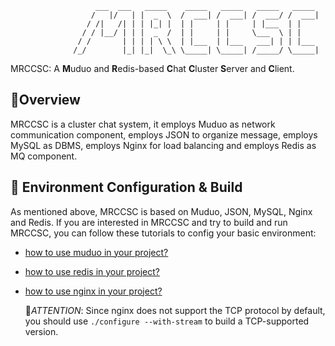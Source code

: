                       ___  ___   _____    _____   _____   _____   _____  
                      /   |/   | |  _  \  /  ___| /  ___| /  ___/ /  ___| 
                     / /|   /| | | |_| |  | |     | |     | |___  | |     
                    / / |__/ | | |  _  /  | |     | |     \___  \ | |     
                   / /       | | | | \ \  | |___  | |___   ___| | | |___  
                  /_/        |_| |_|  \_\ \_____| \_____| /_____/ \_____| 
MRCCSC: A **M**uduo and **R**edis-based **C**hat **C**luster **S**erver and **C**lient.

## :memo:Overview 
MRCCSC is a cluster chat system, it employs Muduo as network communication component, employs JSON to organize message,  employs MySQL as DBMS, employs Nginx for load balancing and employs Redis as MQ component.

## :hammer: Environment Configuration & Build
As mentioned above, MRCCSC is based on Muduo, JSON, MySQL, Nginx and Redis. If you are interested in MRCCSC and try to build and run MRCCSC, you can follow these tutorials to config your basic environment:
  - [how to use muduo in your project?](https://github.com/chenshuo/muduo-tutorial)
  - [how to use redis in your project?](https://github.com/redis/hiredis.git)
  - [how to use nginx in your project?](https://nginx.org/en/docs/)
    
    📌*ATTENTION*: Since nginx does not support the TCP protocol by default, you should use `./configure --with-stream` to build a TCP-supported version.
    
